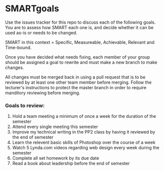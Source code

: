 # SMARTgoals
Use the issues tracker for this repo to discuss each of the following goals. You are to assess how SMART each one is, and decide whether it can be used as-is or needs to be changed.

SMART in this context = Specific, Measureable, Achievable, Relevant and Time-bound.

Once you have decided what needs fixing, each member of your group should be assigned a goal to rewrite and must make a new branch to make changes.

All changes must be merged back in using a pull request that is to be reviewed by at least one other team member before merging. Follow the lecturer's instructions to protect the master branch in order to require manditory reviewing before merging.

### Goals to review:

1. Hold a team meeting a minimum of once a week for the duration of the semester
2. Attend every single meeting this semester
3. Improve my technical writing in the PP2 class by having it reviewed by the end of semester
5. Learn the relevent basic skills of Photoshop over the course of a week
4. Watch 5 Lynda.com videos regarding web design every week during the semester
6. Complete all set homework by its due date
7. Read a book about leadership before the end of semester
